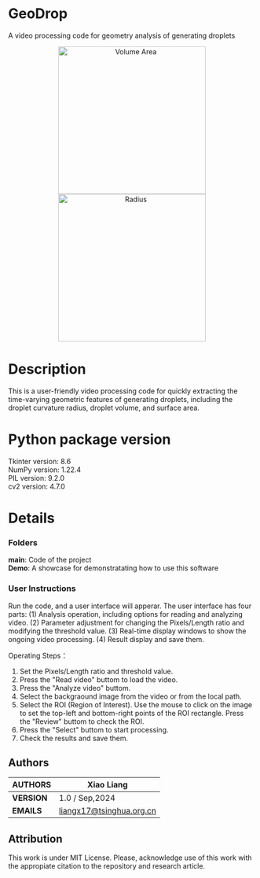# GeoDrop
A video processing code for geometry analysis of generating droplets
<p align="center">
    <img src="https://github.com/user-attachments/assets/4b668ecc-7117-42a4-8f3b-a433a3fc22cb" alt="Volume Area" width="300"/>
    <img src="https://github.com/user-attachments/assets/5c0e3dc2-cd7a-447f-a330-da9f0a3575a1" alt="Radius" width="300"/>
</p>

# Description
This is a user-friendly video processing code for quickly extracting the time-varying geometric features of generating droplets, including the droplet curvature radius, droplet volume, and surface area.

# Python package version 

Tkinter version: 8.6 <br>
NumPy version: 1.22.4 <br>
PIL version: 9.2.0 <br>
cv2 version: 4.7.0 <br>

# Details
### Folders
**main**: Code of the project <br>
**Demo**: A showcase for demonstratating how to use this software <br>

### User Instructions
Run the code, and a user interface will apperar. The user interface has four parts: (1) Analysis operation, including options for reading and analyzing video. (2) Parameter adjustment for changing the Pixels/Length ratio and modifying the threshold value. (3) Real-time display windows to show the ongoing video processing. (4) Result display and save them.

Operating Steps：
1. Set the Pixels/Length ratio and threshold value.
2. Press the "Read video" buttom to load the video. 
3. Press the "Analyze video" buttom.
4. Select the backgraound image from the video or from the local path.
5. Select the ROI (Region of Interest). Use the mouse to click on the image to set the top-left and bottom-right points of the ROI rectangle. Press the "Review" buttom to check the ROI.
6. Press the "Select" buttom to start processing.
7. Check the results and save them.


## Authors

| **AUTHORS** |Xiao Liang            |
|-------------|----------------------|
| **VERSION** | 1.0 / Sep,2024                               |
| **EMAILS**  | liangx17@tsinghua.org.cn                         |



## Attribution
This work is under MIT License. Please, acknowledge use of this work with the appropiate citation to the repository and research article.
